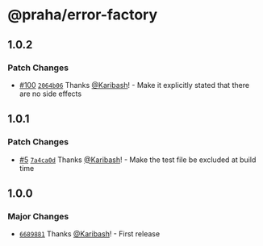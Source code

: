 # @praha/error-factory

## 1.0.2

### Patch Changes

- [#100](https://github.com/praha-inc/error-factory/pull/100) [`2064b06`](https://github.com/praha-inc/error-factory/commit/2064b06d46a38a861934f39abdfb0f64aee7ca7a) Thanks [@Karibash](https://github.com/Karibash)! - Make it explicitly stated that there are no side effects

## 1.0.1

### Patch Changes

- [#5](https://github.com/praha-inc/error-factory/pull/5) [`7a4ca0d`](https://github.com/praha-inc/error-factory/commit/7a4ca0d5a1e0257eb84dd149341eadaca8d26ff2) Thanks [@Karibash](https://github.com/Karibash)! - Make the test file be excluded at build time

## 1.0.0

### Major Changes

- [`6689881`](https://github.com/praha-inc/error-factory/commit/6689881a136d006239bb953810d9c448904cf75e) Thanks [@Karibash](https://github.com/Karibash)! - First release
